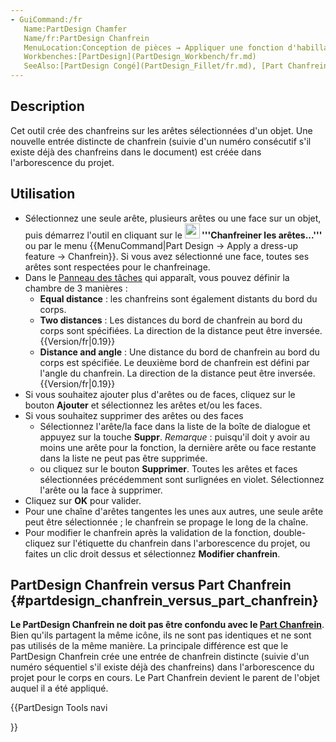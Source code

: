 ```yaml
---
- GuiCommand:/fr
   Name:PartDesign Chamfer
   Name/fr:PartDesign Chanfrein
   MenuLocation:Conception de pièces → Appliquer une fonction d'habillage → Chanfrein
   Workbenches:[PartDesign](PartDesign_Workbench/fr.md)
   SeeAlso:[PartDesign Congé](PartDesign_Fillet/fr.md), [Part Chanfrein](Part_Chamfer/fr.md)
---
```


## Description

Cet outil crée des chanfreins sur les arêtes sélectionnées d\'un objet. Une nouvelle entrée distincte de chanfrein (suivie d\'un numéro consécutif s\'il existe déjà des chanfreins dans le document) est créée dans l\'arborescence du projet.

## Utilisation

-   Sélectionnez une seule arête, plusieurs arêtes ou une face sur un objet, puis démarrez l\'outil en cliquant sur le **<img src="images/PartDesign_Chamfer.svg" width=24px> '''Chanfreiner les arêtes...'''** ou par le menu {{MenuCommand|Part Design → Apply a dress-up feature → Chanfrein}}. Si vous avez sélectionné une face, toutes ses arêtes sont respectées pour le chanfreinage.
-   Dans le [Panneau des tâches](Task_Panel/fr.md) qui apparaît, vous pouvez définir la chambre de 3 manières :
    -   **Equal distance** : les chanfreins sont également distants du bord du corps.
    -   **Two distances** : Les distances du bord de chanfrein au bord du corps sont spécifiées. La direction de la distance peut être inversée. {{Version/fr|0.19}}
    -   **Distance and angle** : Une distance du bord de chanfrein au bord du corps est spécifiée. Le deuxième bord de chanfrein est défini par l\'angle du chanfrein. La direction de la distance peut être inversée. {{Version/fr|0.19}}
-   Si vous souhaitez ajouter plus d\'arêtes ou de faces, cliquez sur le bouton **Ajouter** et sélectionnez les arêtes et/ou les faces.
-   Si vous souhaitez supprimer des arêtes ou des faces
    -   Sélectionnez l\'arête/la face dans la liste de la boîte de dialogue et appuyez sur la touche **Suppr**. *Remarque* : puisqu\'il doit y avoir au moins une arête pour la fonction, la dernière arête ou face restante dans la liste ne peut pas être supprimée.
    -   ou cliquez sur le bouton **Supprimer**. Toutes les arêtes et faces sélectionnées précédemment sont surlignées en violet. Sélectionnez l\'arête ou la face à supprimer.
-   Cliquez sur **OK** pour valider.
-   Pour une chaîne d\'arêtes tangentes les unes aux autres, une seule arête peut être sélectionnée ; le chanfrein se propage le long de la chaîne.
-   Pour modifier le chanfrein après la validation de la fonction, double-cliquez sur l\'étiquette du chanfrein dans l\'arborescence du projet, ou faites un clic droit dessus et sélectionnez **Modifier chanfrein**.

## PartDesign Chanfrein versus Part Chanfrein {#partdesign_chanfrein_versus_part_chanfrein}

**Le PartDesign Chanfrein ne doit pas être confondu avec le [Part Chanfrein](Part_Chamfer/fr.md)**. Bien qu\'ils partagent la même icône, ils ne sont pas identiques et ne sont pas utilisés de la même manière. La principale différence est que le PartDesign Chanfrein crée une entrée de chanfrein distincte (suivie d\'un numéro séquentiel s\'il existe déjà des chanfreins) dans l\'arborescence du projet pour le corps en cours. Le Part Chanfrein devient le parent de l\'objet auquel il a été appliqué.





{{PartDesign Tools navi

}} 

